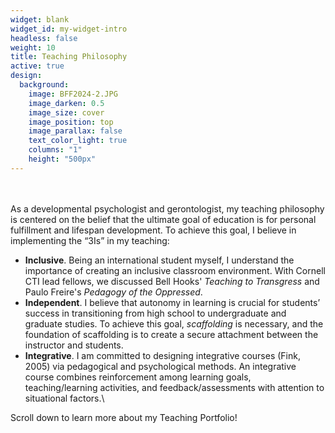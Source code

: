 ```yaml
---
widget: blank
widget_id: my-widget-intro
headless: false
weight: 10
title: Teaching Philosophy
active: true
design:
  background:
    image: BFF2024-2.JPG
    image_darken: 0.5
    image_size: cover
    image_position: top
    image_parallax: false
    text_color_light: true
    columns: "1"
    height: "500px"
---
```

 \
 \
As a developmental psychologist and gerontologist, my teaching philosophy is centered on the belief that the ultimate goal of education is for personal fulfillment and lifespan development. To achieve this goal, I believe in implementing the “3Is” in my teaching: 
- **Inclusive**. Being an international student myself, I understand the importance of creating an inclusive classroom environment. With Cornell CTI lead fellows, we discussed Bell Hooks' *Teaching to Transgress* and Paulo Freire's *Pedagogy of the Oppressed*.
- **Independent**. I believe that autonomy in learning is crucial for students’ success in transitioning from high school to undergraduate and graduate studies. To achieve this goal, *scaffolding* is necessary, and the foundation of scaffolding is to create a secure attachment between the instructor and students.
- **Integrative**. I am committed to designing integrative courses (Fink, 2005) via pedagogical and psychological methods. An integrative course combines reinforcement among learning goals, teaching/learning activities, and feedback/assessments with attention to situational factors.\

Scroll down to learn more about my Teaching Portfolio!



